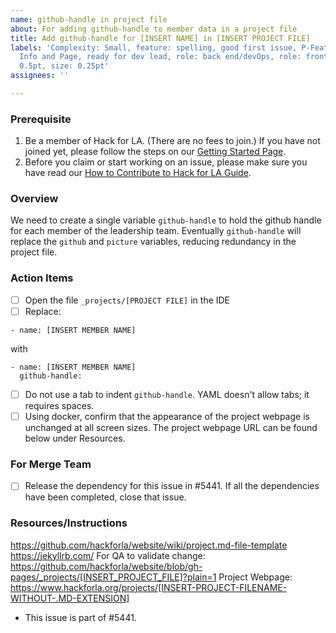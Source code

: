 ```yaml
---
name: github-handle in project file
about: For adding github-handle to member data in a project file
title: Add github-handle for [INSERT NAME] in [INSERT PROJECT FILE]
labels: 'Complexity: Small, feature: spelling, good first issue, P-Feature: Project
  Info and Page, ready for dev lead, role: back end/devOps, role: front end, size:
  0.5pt, size: 0.25pt'
assignees: ''

---
```


### Prerequisite
1. Be a member of Hack for LA. (There are no fees to join.) If you have not joined yet, please follow the steps on our [Getting Started Page](https://www.hackforla.org/getting-started).
2. Before you claim or start working on an issue, please make sure you have read our [How to Contribute to Hack for LA Guide](https://github.com/hackforla/website/blob/7f0c132c96f71230b8935759e1f8711ccb340c0f/CONTRIBUTING.md).

### Overview
We need to create a single variable `github-handle` to hold the github handle for each member of the leadership team. Eventually `github-handle` will replace the `github` and `picture` variables, reducing redundancy in the project file.

### Action Items
- [ ] Open the file `_projects/[PROJECT FILE]` in the IDE
- [ ] Replace:
```
- name: [INSERT MEMBER NAME]
```
with
```
- name: [INSERT MEMBER NAME]
  github-handle:
```
- [ ] Do not use a tab to indent `github-handle`. YAML doesn't allow tabs; it requires spaces.
- [ ] Using docker, confirm that the appearance of the project webpage is unchanged at all screen sizes. The project webpage URL can be found below under Resources.

### For Merge Team
- [ ] Release the dependency for this issue in #5441. If all the dependencies have been completed, close that issue.

### Resources/Instructions
https://github.com/hackforla/website/wiki/project.md-file-template
https://jekyllrb.com/
For QA to validate change: https://github.com/hackforla/website/blob/gh-pages/_projects/[INSERT_PROJECT_FILE]?plain=1
Project Webpage: https://www.hackforla.org/projects/[INSERT-PROJECT-FILENAME-WITHOUT-.MD-EXTENSION]

- This issue is part of #5441.
